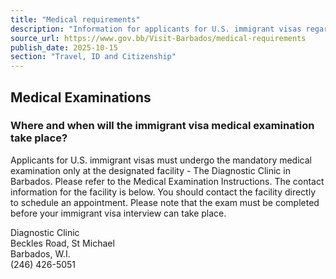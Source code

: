 ```yaml
---
title: "Medical requirements"
description: "Information for applicants for U.S. immigrant visas regarding mandatory medical examinations in Barbados at The Diagnostic Clinic, including location, contact, and scheduling details."
source_url: https://www.gov.bb/Visit-Barbados/medical-requirements
publish_date: 2025-10-15
section: "Travel, ID and Citizenship"
---
```


## Medical Examinations

### Where and when will the immigrant visa medical examination take place?

Applicants for U.S. immigrant visas must undergo the mandatory medical examination only at the designated facility - The Diagnostic Clinic in Barbados. Please refer to the Medical Examination Instructions. The contact information for the facility is below. You should contact the facility directly to schedule an appointment. Please note that the exam must be completed before your immigrant visa interview can take place.

Diagnostic Clinic  
Beckles Road, St Michael  
Barbados, W.I.  
(246) 426-5051


```